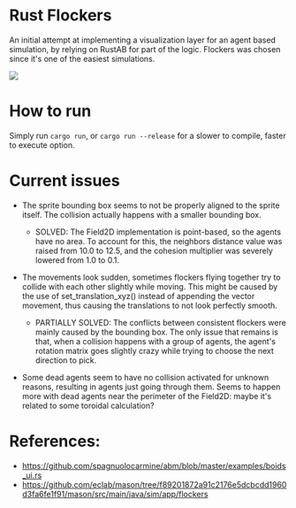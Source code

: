 # Rust Flockers
An initial attempt at implementing a visualization layer for an agent based simulation, by relying on RustAB for part of the logic.
Flockers was chosen since it's one of the easiest simulations.

![](47y8baYdYg.gif)

# How to run
Simply run `cargo run`, or `cargo run --release` for a slower to compile, faster to execute option.

# Current issues
- The sprite bounding box seems to not be properly aligned to the sprite itself. The collision actually
    happens with a smaller bounding box.
    
	- SOLVED: The Field2D implementation is point-based, so the agents have no area. To account for this,
	    the neighbors distance value was raised from 10.0 to 12.5, and the cohesion multiplier was severely lowered from 1.0 to 0.1.

- The movements look sudden, sometimes flockers flying together try to collide with each other slightly while moving.
    This might be caused by the use of set_translation_xyz() instead of appending the vector movement, thus causing
    the translations to not look perfectly smooth.
	- PARTIALLY SOLVED: The conflicts between consistent flockers were mainly caused by the bounding box.
	    The only issue that remains is that, when a collision happens with a group of agents,
	    the agent's rotation matrix goes slightly crazy while trying to choose the next direction to pick.

- Some dead agents seem to have no collision activated for unknown reasons, resulting in agents just going through them.
    Seems to happen more with dead agents near the perimeter of the Field2D: maybe it's related to some toroidal calculation?

# References:
- https://github.com/spagnuolocarmine/abm/blob/master/examples/boids_ui.rs
- https://github.com/eclab/mason/tree/f89201872a91c2176e5dcbcdd1960d3fa6fe1f91/mason/src/main/java/sim/app/flockers